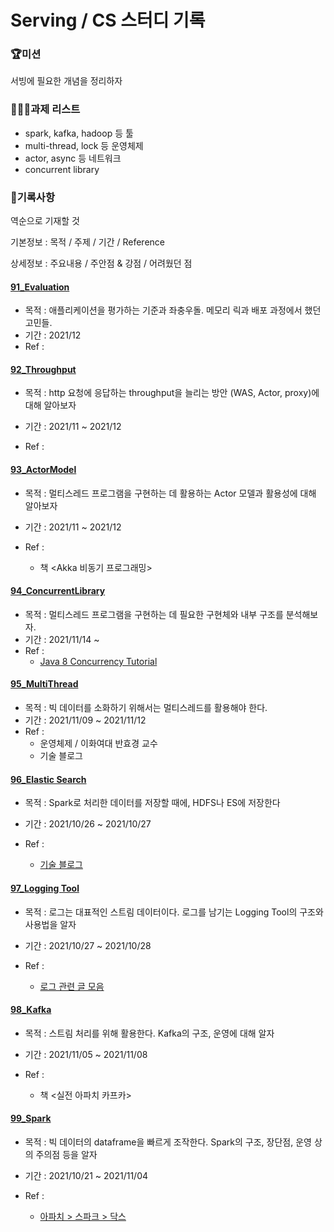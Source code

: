 # Serving / CS 스터디 기록



### 🏆미션

서빙에 필요한 개념을 정리하자



### 🧑🏻‍💻과제 리스트

- spark, kafka, hadoop 등 툴
- multi-thread, lock 등 운영체제 
- actor, async 등 네트워크
- concurrent library



### 🎯기록사항

역순으로 기재할 것

기본정보 : 목적 / 주제 / 기간 / Reference

상세정보 : 주요내용 / 주안점 & 강점 / 어려웠던 점



#### [91_Evaluation](./91_Evaluation)

- 목적 : 애플리케이션을 평가하는 기준과 좌충우돌. 메모리 릭과 배포 과정에서 했던 고민들.
- 기간 : 2021/12
- Ref :



#### [92_Throughput](./92_Throughput)

- 목적 : http 요청에 응답하는 throughput을 늘리는 방안 (WAS, Actor, proxy)에 대해 알아보자

- 기간 : 2021/11 ~ 2021/12

- Ref :

  

#### [93_ActorModel](./93_ActorModel)

- 목적 : 멀티스레드 프로그램을 구현하는 데 활용하는 Actor 모델과 활용성에 대해 알아보자

- 기간 : 2021/11 ~ 2021/12

- Ref :

  - 책 <Akka 비동기 프로그래밍>

    

#### [94_ConcurrentLibrary](./94_ConcurrentLibrary)

- 목적 : 멀티스레드 프로그램을 구현하는 데 필요한 구현체와 내부 구조를 분석해보자.
- 기간 : 2021/11/14 ~ 
- Ref :
  - [Java 8 Concurrency Tutorial](https://winterbe.com/posts/2015/04/07/java8-concurrency-tutorial-thread-executor-examples/)



#### [95_MultiThread](./95_MultiThread)

- 목적 : 빅 데이터를 소화하기 위해서는 멀티스레드를 활용해야 한다.
- 기간 : 2021/11/09 ~ 2021/11/12
- Ref : 
  - 운영체제 / 이화여대 반효경 교수
  - 기술 블로그



#### [96_Elastic Search](96_ElasticSearch)

- 목적 : Spark로 처리한 데이터를 저장할 때에, HDFS나 ES에 저장한다
- 기간 : 2021/10/26 ~ 2021/10/27
- Ref : 

  - [기술 블로그](https://sudarlife.tistory.com/entry/Elasticsearch-간단-개념-장단?category=1114901)



#### [97_Logging Tool](97_LoggingTool)

- 목적 : 로그는 대표적인 스트림 데이터이다. 로그를 남기는 Logging Tool의 구조와 사용법을 알자

- 기간 : 2021/10/27 ~ 2021/10/28

- Ref : 

  - [로그 관련 글 모음](https://zzsza.github.io/data/2021/06/13/data-event-log-definition/)




#### [98_Kafka](./98_Kafka)

- 목적 : 스트림 처리를 위해 활용한다. Kafka의 구조, 운영에 대해 알자

- 기간 : 2021/11/05 ~ 2021/11/08

- Ref :

  - 책 <실전 아파치 카프카>

    

#### [99_Spark](./99_Spark)

- 목적 : 빅 데이터의 dataframe을 빠르게 조작한다. Spark의 구조, 장단점, 운영 상의 주의점 등을 알자

- 기간 : 2021/10/21 ~ 2021/11/04

- Ref : 

  - [아파치 > 스파크 > 닥스](https://spark.apache.org/docs/2.3.1/api/scala/index.html#org.apache.spark.sql.Dataset)

    





